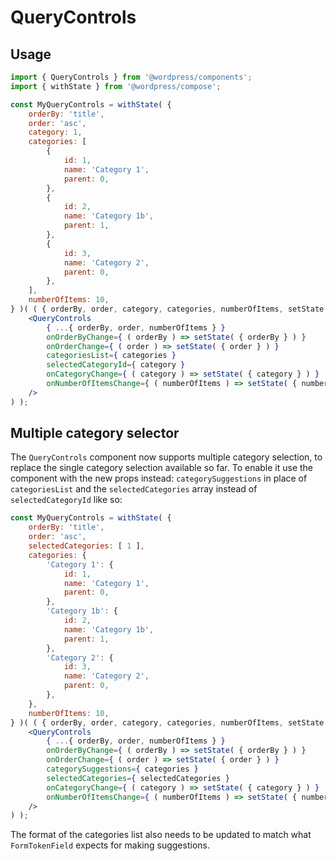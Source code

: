 # QueryControls

## Usage

```jsx
import { QueryControls } from '@wordpress/components';
import { withState } from '@wordpress/compose';

const MyQueryControls = withState( {
	orderBy: 'title',
	order: 'asc',
	category: 1,
	categories: [ 
		{
			id: 1,
			name: 'Category 1',
			parent: 0,
		},
		{
			id: 2,
			name: 'Category 1b',
			parent: 1,
		},
		{
			id: 3,
			name: 'Category 2',
			parent: 0,
		},
	],
	numberOfItems: 10,
} )( ( { orderBy, order, category, categories, numberOfItems, setState } ) => (
	<QueryControls
		{ ...{ orderBy, order, numberOfItems } }
		onOrderByChange={ ( orderBy ) => setState( { orderBy } ) }
		onOrderChange={ ( order ) => setState( { order } ) }
		categoriesList={ categories }
		selectedCategoryId={ category }
		onCategoryChange={ ( category ) => setState( { category } ) }
		onNumberOfItemsChange={ ( numberOfItems ) => setState( { numberOfItems } ) }
	/>
) );
```

## Multiple category selector

The `QueryControls` component now supports multiple category selection, to replace the single category selection available so far. To enable it use the component with the new props instead: `categorySuggestions` in place of `categoriesList` and the `selectedCategories` array instead of `selectedCategoryId` like so:

```jsx
const MyQueryControls = withState( {
	orderBy: 'title',
	order: 'asc',
	selectedCategories: [ 1 ],
	categories: { 
		'Category 1': {
			id: 1,
			name: 'Category 1',
			parent: 0,
		},
		'Category 1b': {
			id: 2,
			name: 'Category 1b',
			parent: 1,
		},
		'Category 2': {
			id: 3,
			name: 'Category 2',
			parent: 0,
		},
	},
	numberOfItems: 10,
} )( ( { orderBy, order, category, categories, numberOfItems, setState } ) => (
	<QueryControls
		{ ...{ orderBy, order, numberOfItems } }
		onOrderByChange={ ( orderBy ) => setState( { orderBy } ) }
		onOrderChange={ ( order ) => setState( { order } ) }
		categorySuggestions={ categories }
		selectedCategories={ selectedCategories }
		onCategoryChange={ ( category ) => setState( { category } ) }
		onNumberOfItemsChange={ ( numberOfItems ) => setState( { numberOfItems } ) }
	/>
) );
```

The format of the categories list also needs to be updated to match what `FormTokenField` expects for making suggestions.